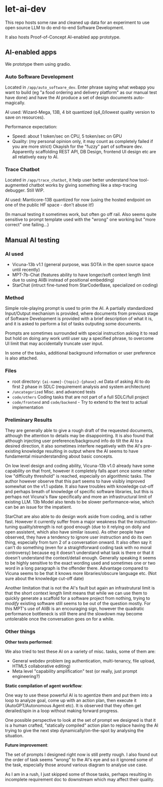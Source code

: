 # let-ai-dev

This repo hosts some raw and cleaned up data for an experiment to use open source LLM to do end-to-end Software Development.

It also hosts Proof-of-Concept AI-enabled app prototype.

## AI-enabled apps

We prototype them using gradio.

### Auto Software Development

Located in `/app/auto_software_dev`. Enter phrase saying what webapp you want to build (eg "a food ordering and delivery platform" as our manual test have done) and have the AI produce a set of design documents auto-magically.

AI used: Wizard-Mega, 13B, 4 bit quantized (q4_0/lowest quality version to save on resources).

Performance expectation:
- Speed: about 1 token/sec on CPU, 5 token/sec on GPU
- Quality: (my personal opinion only, it may count as completely failed if you are more strict) Okayish for the "fuzzy" part of software dev. Apparently scaffolding REST API, DB Design, frontend UI design etc are all relatively easy to AI.

### Trace Chatbot

Located in `/app/trace_chatbot`, it help user better understand how tool-augmented chatbot works by giving something like a step-tracing debugger. Still WIP.

AI used: Manticore-13B quantized for now (using the hosted endpoint on one of the public HF space - don't abuse it!)

(In manual testing it sometimes work, but often go off rail. Also seems quite sensitive to prompt template used with the "wrong" one working but "more correct" one failing...)

## Manual AI testing

### AI used

- Vicuna-13b v1.1 (general purpose, was SOTA in the open source space until recently)
- MPT-7b-Chat (features ability to have longer/soft context length limit due to using AliBi instead of positional embedding)
- StarChat (intruct fine-tuned from StarCoderBase, specialized on coding)

### Method

Simple role-playing prompt is used to prim the AI. A partially standardized Input/Output mechanism is provided, where documents from previous stage of Software Development is provided with a brief description of what it is, and it is asked to perform a list of tasks outputing some documents.

Prompts are sometimes surrounded with special instruction asking it to read but hold on doing any work until user say a specified phrase, to overcome UI limit that may accidentally truncate user input.

In some of the tasks, additional background information or user preference is also attached.

### Files

- root directory: `{ai-name}-{topic}-{phase}.md` Data of asking AI to do first 2 phase in SDLC (requirement analysis and system architecture)
- `/uncategorized` Misc. and advanced tests
- `code/others` Coding tasks that are not part of a full SDLC/full project
- `code/frontend` and `code/backend` - Try to extend to the test to actual implementation

### Preliminary Results

They are generally able to give a rough draft of the requested documents, although the attention to details may be disappointing. It is also found that although injecting user preference/background info do tilt the AI to a desired direction, it also sometimes interfere negatively with the AI's pre-existing knowledge resulting in output where the AI seems to have fundamental misunderstanding about basic concepts.

On low level design and coding ability, Vicuna-13b v1.0 already have some capability on that front, however it completely falls apart once some rather low "difficulty threshold" is reached, especially on algorithmic tasks. The author however observe that this part seems to have visibly improved somewhat on the v1.1 update. It also have troubles with knowledge cut-off and perhaps breath of knowledge of specific software libraries, but this is perhaps not Vicuna's flaw specifically and more an infrastructural limit of existing LLM. 13b Model also tends to be slower performance-wise, which can be an issue for the impatient.

StarChat are also able to do design work aside from coding, and is rather fast. However it currently suffer from a major weakness that the instruction-tuning quality/strength is not good enough (due to it relying on dolly and open assistent, which also have similar issues). As other people have observed, they have a tendency to ignore user instruction and do its own thing, especially from turn 2 of a conversation onward. It also often say it can't do something (even for a straightforward coding task with no moral controversy) because eg it doesn't understand what task is there or that it doesn't understand the context/detail enough. Generally speaking it seems to be highly sensitive to the exact wording used and sometimes one or two word in a long paragraph is the offender there. Advantage compared to Vicuna seems to be that it knows more libraries/obscure language etc. (Not sure about the knowledge cut-off date)

Another limitation that is not the AI's fault but again an infrastrutural limit is that the short context length limit means that while we can use them to quickly generate a scaffold for a software project from nothing, trying to *modify* existing software still seems to be out of the question mostly. For this MPT's use of AliBi is an encouraging sign, however the quadratic performance bottleneck is still there and the slowdown may become untolerable once the conversation goes on for a while.

### Other things

**Other tests performed**:

We also tried to test these AI on a variety of misc. tasks, some of them are:

- General webdev problem (eg authentication, multi-tenancy, file upload, HTML5 collaborative editing)
- Meta level "capability amplification" test (or really, just prompt engineering?)

**Static compilation of agent workflow**:

One way to use these powerful AI is to agentize them and put them into a loop to analyze goal, come up with an action plan, then execute it (AutoGPT/Autonomous Agent etc). It is observed that they often get derailed/spin in a loop without making forward progress.

One possible perspective to look at the set of prompt we designed is that it is a human crafted, "statically compiled" action plan to replace having the AI trying to give the next step dynamically/on-the-spot by analysing the situation.

**Future improvement**:

The set of prompts I designed right now is still pretty rough. I also found out the order of task seems "wrong" to the AI's eye and so it ignored some of the task, especially those around various diagram to analyse use case.

As I am in a rush, I just skipped some of those tasks, perhaps resulting in incomplete requirement doc to downstream which may affect their quality.
